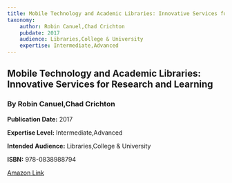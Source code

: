 ```yaml
---
title: Mobile Technology and Academic Libraries: Innovative Services for Research and Learning
taxonomy:
	author: Robin Canuel,Chad Crichton
	pubdate: 2017
	audience: Libraries,College & University
	expertise: Intermediate,Advanced
---
```

## Mobile Technology and Academic Libraries: Innovative Services for Research and Learning
### By Robin Canuel,Chad Crichton

**Publication Date:** 2017

**Expertise Level:** Intermediate,Advanced

**Intended Audience:** Libraries,College & University

**ISBN:** 978-0838988794

[Amazon Link](https://www.amazon.com/Mobile-Technology-Academic-Libraries-Innovative/dp/0838988792/ref=sr_1_1?ie=UTF8&qid=1543369094&sr=8-1&keywords=mobile+technology+and+academic+libraries)